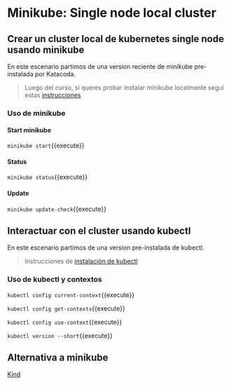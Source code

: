 # Minikube: Single node local cluster

## Crear un cluster local de kubernetes single node usando minikube

En este escenario partimos de una version reciente de minikube pre-instalada por Katacoda.
> Luego del curso, si queres probar instalar minikube localmente seguí estas [instrucciones](https://kubernetes.io/docs/tasks/tools/install-minikube/)

### Uso de minikube

#### Start minikube

`minikube start`{{execute}}

#### Status

`minikube status`{{execute}}

#### Update

`minikube update-check`{{execute}}

## Interactuar con el cluster usando kubectl

En este escenario partimos de una version pre-instalada de kubectl.
> Instrucciones de [instalación de kubectl](https://kubernetes.io/docs/tasks/tools/install-kubectl/)

### Uso de kubectl y contextos

`kubectl config current-context`{{execute}}

`kubectl config get-contexts`{{execute}}

`kubectl config use-context`{{execute}}

`kubectl version --short`{{execute}}

## Alternativa a minikube

[Kind](https://kind.sigs.k8s.io/)
